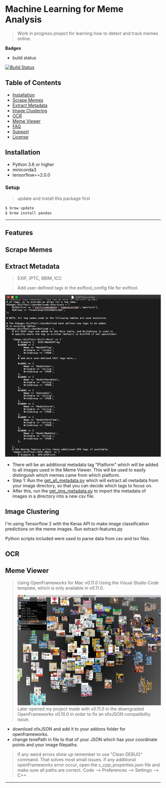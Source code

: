 # Machine Learning for Meme Analysis
> Work in progress project for learning how to detect and track memes online.

**Badges**
- build status

[![Build Status](http://img.shields.io/travis/badges/badgerbadgerbadger.svg?style=flat-square)](https://travis-ci.org/badges/badgerbadgerbadger)

## Table of Contents

- [Installation](#installation)
- [Scrape Memes](#scrape)
- [Extract Metadata](#extract)
- [Image Clustering](#image-clustering)
- [OCR](#ocr)
- [Meme Viewer](#meme-viewer)
- [FAQ](#faq)
- [Support](#support)
- [License](#license)




## Installation

- Python 3.6 or higher
- miniconda3
- tensorflow==2.0.0


### Setup

> update and install this package first

```shell
$ brew update
$ brew install pandas
```
---
## Features
## Scrape Memes
## Extract Metadata
  > EXIF, IPTC, 8BIM, ICC
  
  > Add user-defined tags in the exiftool_config file for exiftool. 
  
  ![alt-text](https://github.com/elsa-k-donovan/Meme-Analysis/blob/master/exiftool_config.png)
  - There will be an additional metadata tag "Platform" which will be added to all images used in the Meme Viewer. This will be used to easily distinguish which memes came from which platform. 
  - Step 1: Run the [get_all_metadata.py](https://github.com/elsa-k-donovan/Meme-Analysis/blob/master/get_all_metadata.py) which will extract all metadata from your image directory, so that you can decide which tags to focus on. 
  - After this, run the [get_img_metadata.py](https://github.com/elsa-k-donovan/Meme-Analysis/blob/master/get_img_metadata.py) to import the metadata of images in a directory into a new csv file.
## Image Clustering

I'm using Tensorflow 2 with the Keras API to make image classification predictions on the meme images. 
Run extract-features.py


Python scripts included were used to parse data from csv and tsv files. 


## OCR


## Meme Viewer

> Using OpenFrameworks for Mac v0.11.0 Using the Visual Studio Code template, which is only available in v0.11.0.
> 
>![alt-text](https://github.com/elsa-k-donovan/Meme-Analysis/blob/master/openFrameworks/meme_viewer_still.png)
> Later opened my project made with v0.11.0 in the downgraded OpenFrameworks v0.10.0 in order to fix an ofxJSON compatibility issue.
- download ofxJSON and add it to your addons folder for openframeworks.
- change tsnePath in file to that of your JSON which has your coordinate points and your image filepaths.

> If any weird errors show up remember to use "Clean DEBUG" command. That solves most small issues. 
> If any additional openFrameworks error occur, open the c_cpp_properties.json file and make sure all paths are correct.
> Code --> Preferences --> Settings --> C++

---

